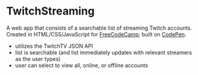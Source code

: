 # TwitchStreaming

A web app that consists of a searchable list of streaming Twitch accounts. Created in HTML/CSS/JavaScript for [FreeCodeCamp](http://www.freecodecamp.com/challenges/zipline-use-the-twitchtv-json-api); built on [CodePen](http://codepen.io/rl-williams/pen/xwOGgx).

- utilizes the TwitchTV JSON API
- list is searchable (and list immediately updates with relevant streamers as the user types)
- user can select to view all, online, or offline accounts
